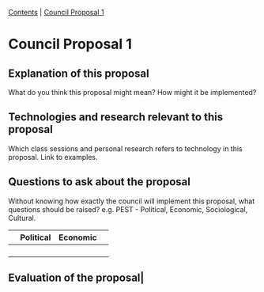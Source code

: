 [Contents](../personal_learning_record/personal_learning_record.md) | [Council Proposal 1](../personal_learning_record/proposal1.md) 

# Council Proposal 1

## Explanation of this proposal

What do you think this proposal might mean? 
How might it be implemented?

## Technologies and research relevant to this proposal

Which class sessions and personal research refers to technology in this proposal.
Link to examples.

## Questions to ask about the proposal

Without knowing how exactly the council will implement this proposal, what questions should be raised?
e.g. PEST - Political, Economic, Sociological, Cultural.

|          |   Political       |  Economic        |          |
| :------- | :------- | :------- | :------- |
|        |        |        |        |
|        |        |        |        |
|        |        |        |        |
|        |        |        |        |



## Evaluation of the proposal|        